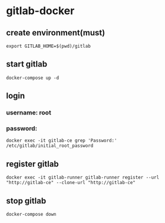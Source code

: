 # gitlab-docker

## create environment(must)
```
export GITLAB_HOME=$(pwd)/gitlab
```

## start gitlab
```
docker-compose up -d
```

## login
### username: root
### password:
```
docker exec -it gitlab-ce grep 'Password:' /etc/gitlab/initial_root_password
```

## register gitlab
```
docker exec -it gitlab-runner gitlab-runner register --url "http://gitlab-ce" --clone-url "http://gitlab-ce"
```

## stop gitlab
```
docker-compose down
```
